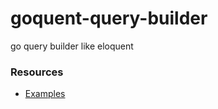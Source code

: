 # goquent-query-builder
go query builder like eloquent


### Resources
- [Examples](https://github.com/faciam-dev/goquent-query-builder/tree/master/example)